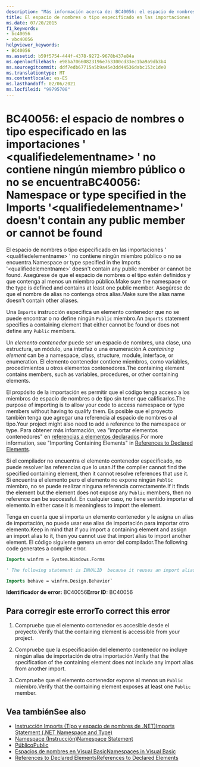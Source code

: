 ```yaml
---
description: "Más información acerca de: BC40056: el espacio de nombres o tipo especificado en las importaciones ' <qualifiedelementname> ' no contiene ningún miembro público o no se encuentra"
title: El espacio de nombres o tipo especificado en las importaciones '<qualifiedelementname>' no contiene miembros públicos o no se encuentra
ms.date: 07/20/2015
f1_keywords:
- bc40056
- vbc40056
helpviewer_keywords:
- BC40056
ms.assetid: b59f5754-444f-4378-9272-9678b437e84a
ms.openlocfilehash: e98ba70660823196e763300cd33ec1ba9a9db3b4
ms.sourcegitcommit: ddf7edb67715a5b9a45e3dd44536dabc153c1de0
ms.translationtype: MT
ms.contentlocale: es-ES
ms.lasthandoff: 02/06/2021
ms.locfileid: "99795708"
---
```

# <a name="bc40056-namespace-or-type-specified-in-the-imports-qualifiedelementname-doesnt-contain-any-public-member-or-cannot-be-found"></a><span data-ttu-id="ff740-103">BC40056: el espacio de nombres o tipo especificado en las importaciones ' \<qualifiedelementname> ' no contiene ningún miembro público o no se encuentra</span><span class="sxs-lookup"><span data-stu-id="ff740-103">BC40056: Namespace or type specified in the Imports '\<qualifiedelementname>' doesn't contain any public member or cannot be found</span></span>

<span data-ttu-id="ff740-104">El espacio de nombres o tipo especificado en las importaciones ' \<qualifiedelementname> ' no contiene ningún miembro público o no se encuentra.</span><span class="sxs-lookup"><span data-stu-id="ff740-104">Namespace or type specified in the Imports '\<qualifiedelementname>' doesn't contain any public member or cannot be found.</span></span> <span data-ttu-id="ff740-105">Asegúrese de que el espacio de nombres o el tipo estén definidos y que contenga al menos un miembro público.</span><span class="sxs-lookup"><span data-stu-id="ff740-105">Make sure the namespace or the type is defined and contains at least one public member.</span></span> <span data-ttu-id="ff740-106">Asegúrese de que el nombre de alias no contenga otros alias.</span><span class="sxs-lookup"><span data-stu-id="ff740-106">Make sure the alias name doesn't contain other aliases.</span></span>

<span data-ttu-id="ff740-107">Una `Imports` instrucción especifica un elemento contenedor que no se puede encontrar o no define ningún `Public` miembro.</span><span class="sxs-lookup"><span data-stu-id="ff740-107">An `Imports` statement specifies a containing element that either cannot be found or does not define any `Public` members.</span></span>

<span data-ttu-id="ff740-108">Un *elemento contenedor* puede ser un espacio de nombres, una clase, una estructura, un módulo, una interfaz o una enumeración.</span><span class="sxs-lookup"><span data-stu-id="ff740-108">A *containing element* can be a namespace, class, structure, module, interface, or enumeration.</span></span> <span data-ttu-id="ff740-109">El elemento contenedor contiene miembros, como variables, procedimientos u otros elementos contenedores.</span><span class="sxs-lookup"><span data-stu-id="ff740-109">The containing element contains members, such as variables, procedures, or other containing elements.</span></span>

<span data-ttu-id="ff740-110">El propósito de la importación es permitir que el código tenga acceso a los miembros de espacio de nombres o de tipo sin tener que calificarlos.</span><span class="sxs-lookup"><span data-stu-id="ff740-110">The purpose of importing is to allow your code to access namespace or type members without having to qualify them.</span></span> <span data-ttu-id="ff740-111">Es posible que el proyecto también tenga que agregar una referencia al espacio de nombres o al tipo.</span><span class="sxs-lookup"><span data-stu-id="ff740-111">Your project might also need to add a reference to the namespace or type.</span></span> <span data-ttu-id="ff740-112">Para obtener más información, vea "importar elementos contenedores" en [referencias a elementos declarados](../../programming-guide/language-features/declared-elements/references-to-declared-elements.md).</span><span class="sxs-lookup"><span data-stu-id="ff740-112">For more information, see "Importing Containing Elements" in [References to Declared Elements](../../programming-guide/language-features/declared-elements/references-to-declared-elements.md).</span></span>

<span data-ttu-id="ff740-113">Si el compilador no encuentra el elemento contenedor especificado, no puede resolver las referencias que lo usan.</span><span class="sxs-lookup"><span data-stu-id="ff740-113">If the compiler cannot find the specified containing element, then it cannot resolve references that use it.</span></span> <span data-ttu-id="ff740-114">Si encuentra el elemento pero el elemento no expone ningún `Public` miembro, no se puede realizar ninguna referencia correctamente.</span><span class="sxs-lookup"><span data-stu-id="ff740-114">If it finds the element but the element does not expose any `Public` members, then no reference can be successful.</span></span> <span data-ttu-id="ff740-115">En cualquier caso, no tiene sentido importar el elemento.</span><span class="sxs-lookup"><span data-stu-id="ff740-115">In either case it is meaningless to import the element.</span></span>

<span data-ttu-id="ff740-116">Tenga en cuenta que si importa un elemento contenedor y le asigna un alias de importación, no puede usar ese alias de importación para importar otro elemento.</span><span class="sxs-lookup"><span data-stu-id="ff740-116">Keep in mind that if you import a containing element and assign an import alias to it, then you cannot use that import alias to import another element.</span></span> <span data-ttu-id="ff740-117">El código siguiente genera un error del compilador.</span><span class="sxs-lookup"><span data-stu-id="ff740-117">The following code generates a compiler error.</span></span>

```vb
Imports winfrm = System.Windows.Forms

' The following statement is INVALID  because it reuses an import alias.

Imports behave = winfrm.Design.Behavior`
```

<span data-ttu-id="ff740-118">**Identificador de error:** BC40056</span><span class="sxs-lookup"><span data-stu-id="ff740-118">**Error ID:** BC40056</span></span>

## <a name="to-correct-this-error"></a><span data-ttu-id="ff740-119">Para corregir este error</span><span class="sxs-lookup"><span data-stu-id="ff740-119">To correct this error</span></span>

1. <span data-ttu-id="ff740-120">Compruebe que el elemento contenedor es accesible desde el proyecto.</span><span class="sxs-lookup"><span data-stu-id="ff740-120">Verify that the containing element is accessible from your project.</span></span>

2. <span data-ttu-id="ff740-121">Compruebe que la especificación del elemento contenedor no incluye ningún alias de importación de otra importación.</span><span class="sxs-lookup"><span data-stu-id="ff740-121">Verify that the specification of the containing element does not include any import alias from another import.</span></span>

3. <span data-ttu-id="ff740-122">Compruebe que el elemento contenedor expone al menos un `Public` miembro.</span><span class="sxs-lookup"><span data-stu-id="ff740-122">Verify that the containing element exposes at least one `Public` member.</span></span>

## <a name="see-also"></a><span data-ttu-id="ff740-123">Vea también</span><span class="sxs-lookup"><span data-stu-id="ff740-123">See also</span></span>

- [<span data-ttu-id="ff740-124">Instrucción Imports (Tipo y espacio de nombres de .NET)</span><span class="sxs-lookup"><span data-stu-id="ff740-124">Imports Statement (.NET Namespace and Type)</span></span>](../statements/imports-statement-net-namespace-and-type.md)
- [<span data-ttu-id="ff740-125">Namespace (Instrucción)</span><span class="sxs-lookup"><span data-stu-id="ff740-125">Namespace Statement</span></span>](../statements/namespace-statement.md)
- [<span data-ttu-id="ff740-126">Público</span><span class="sxs-lookup"><span data-stu-id="ff740-126">Public</span></span>](../modifiers/public.md)
- [<span data-ttu-id="ff740-127">Espacios de nombres en Visual Basic</span><span class="sxs-lookup"><span data-stu-id="ff740-127">Namespaces in Visual Basic</span></span>](../../programming-guide/program-structure/namespaces.md)
- [<span data-ttu-id="ff740-128">References to Declared Elements</span><span class="sxs-lookup"><span data-stu-id="ff740-128">References to Declared Elements</span></span>](../../programming-guide/language-features/declared-elements/references-to-declared-elements.md)

